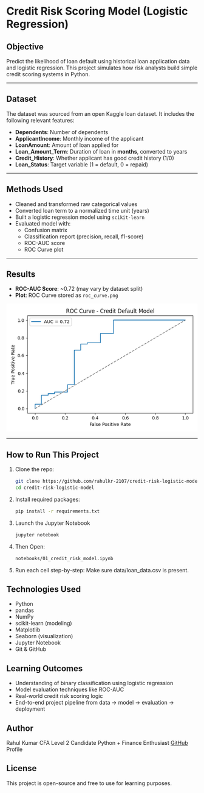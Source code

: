 # Credit Risk Scoring Model (Logistic Regression)

## Objective

Predict the likelihood of loan default using historical loan application data and logistic regression. This project simulates how risk analysts build simple credit scoring systems in Python.

---

## Dataset

The dataset was sourced from an open Kaggle loan dataset. It includes the following relevant features:

- **Dependents**: Number of dependents
- **ApplicantIncome**: Monthly income of the applicant
- **LoanAmount**: Amount of loan applied for
- **Loan_Amount_Term**: Duration of loan in **months**, converted to years
- **Credit_History**: Whether applicant has good credit history (1/0)
- **Loan_Status**: Target variable (1 = default, 0 = repaid)

---

## Methods Used

- Cleaned and transformed raw categorical values
- Converted loan term to a normalized time unit (years)
- Built a logistic regression model using `scikit-learn`
- Evaluated model with:
  - Confusion matrix
  - Classification report (precision, recall, f1-score)
  - ROC-AUC score
  - ROC Curve plot

---

## Results

- **ROC-AUC Score**: ~0.72 (may vary by dataset split)
- **Plot**: ROC Curve stored as `roc_curve.png`

![ROC Curve](roc_curve.png)

---

## How to Run This Project

1. Clone the repo:
   ```bash
   git clone https://github.com/rahulkr-2107/credit-risk-logistic-model.git
   cd credit-risk-logistic-model
2. Install required packages:
   ```bash
   pip install -r requirements.txt
3. Launch the Jupyter Notebook
   ```bash
   jupyter notebook
4. Then Open:
   ```bash
   notebooks/01_credit_risk_model.ipynb

5. Run each cell step-by-step:
Make sure data/loan_data.csv is present.

## Technologies Used
   - Python
   - pandas
   - NumPy
   - scikit-learn (modeling)
   - Matplotlib
   - Seaborn (visualization)
   - Jupyter Notebook
   - Git & GitHub

## Learning Outcomes
- Understanding of binary classification using logistic regression
- Model evaluation techniques like ROC-AUC
- Real-world credit risk scoring logic
- End-to-end project pipeline from data → model → evaluation → deployment

## Author
Rahul Kumar
CFA Level 2 Candidate
Python + Finance Enthusiast
[GitHub](https://github.com/rahulkr-2107) Profile

## License
This project is open-source and free to use for learning purposes.
